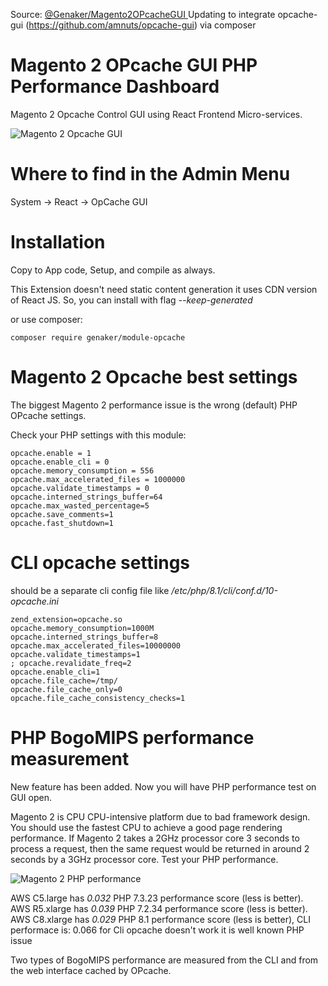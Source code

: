 Source: [@Genaker/Magento2OPcacheGUI ](https://github.com/Genaker/Magento2OPcacheGUI) Updating to integrate opcache-gui (https://github.com/amnuts/opcache-gui) via composer

# Magento 2 OPcache GUI PHP Performance Dashboard

Magento 2 Opcache Control GUI using React Frontend Micro-services. 

![Magento 2 Opcache GUI](https://github.com/user-attachments/assets/60f1a3aa-8c34-45ef-9b63-db3d9385b883)

# Where to find in the Admin Menu

System -> React -> OpCache GUI

# Installation 

Copy to App code, Setup, and compile as always. 

This Extension doesn't need static content generation it uses CDN version of React JS. So, you can install with flag *--keep-generated*

or use composer: 
```
composer require genaker/module-opcache
```

# Magento 2 Opcache best settings

The biggest Magento 2 performance issue is the wrong (default) PHP OPcache settings. 

Check your PHP settings with this module:
```
opcache.enable = 1
opcache.enable_cli = 0
opcache.memory_consumption = 556
opcache.max_accelerated_files = 1000000
opcache.validate_timestamps = 0
opcache.interned_strings_buffer=64
opcache.max_wasted_percentage=5
opcache.save_comments=1
opcache.fast_shutdown=1
```

# CLI opcache settings 
should be a separate cli config file like */etc/php/8.1/cli/conf.d/10-opcache.ini*
```
zend_extension=opcache.so
opcache.memory_consumption=1000M
opcache.interned_strings_buffer=8
opcache.max_accelerated_files=10000000
opcache.validate_timestamps=1
; opcache.revalidate_freq=2
opcache.enable_cli=1
opcache.file_cache=/tmp/
opcache.file_cache_only=0
opcache.file_cache_consistency_checks=1
```  

# PHP BogoMIPS performance measurement

New feature has been added. Now you will have PHP performance test on GUI open. 

Magento 2 is CPU CPU-intensive platform due to bad framework design. You should use the fastest CPU to achieve a good page rendering performance. If Magento 2 takes a 2GHz processor core 3 seconds to process a request, then the same request would be returned in around 2 seconds by a 3GHz processor core. Test your PHP performance. 

![Magento 2 PHP performance](https://github.com/user-attachments/assets/b7aed8ba-f179-4e61-b338-30812a7d798d)

AWS C5.large has *0.032* PHP 7.3.23 performance score (less is better). <br/>
AWS R5.xlarge has *0.039* PHP 7.2.34 performance score (less is better). <br/>
AWS C8.xlarge has *0.029* PHP 8.1 performance score (less is better), CLI performace is: 0.066 for Cli opcache doesn't work it is well known PHP issue <br/>

Two types of BogoMIPS performance are measured from the CLI and from the web interface cached by OPcache.
